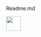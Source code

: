 Readme.md


  <img width="40px" src="https://raw.githubusercontent.com/LinuxSserver/test/main/c-original.svg" />
